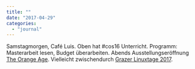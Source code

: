 ```yaml
---
title: ""
date: "2017-04-29"
categories: 
  - "journal"
---
```


Samstagmorgen, Café Luis. Oben hat #cos16 Unterricht. Programm: Masterarbeit lesen, Budget überarbeiten. Abends Ausstellungseröffnung [The Orange Age](http://designmonat.at/veranstaltungen/the-orange-age/). Vielleicht zwischendurch [Grazer Linuxtage 2017](https://www.linuxtage.at/).
